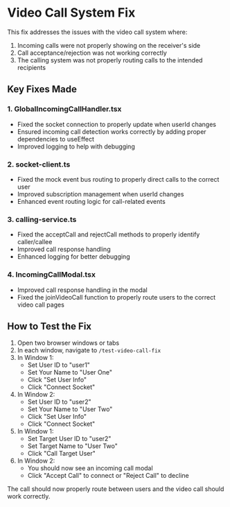 # Video Call System Fix

This fix addresses the issues with the video call system where:

1. Incoming calls were not properly showing on the receiver's side
2. Call acceptance/rejection was not working correctly
3. The calling system was not properly routing calls to the intended recipients

## Key Fixes Made

### 1. GlobalIncomingCallHandler.tsx

- Fixed the socket connection to properly update when userId changes
- Ensured incoming call detection works correctly by adding proper dependencies to useEffect
- Improved logging to help with debugging

### 2. socket-client.ts

- Fixed the mock event bus routing to properly direct calls to the correct user
- Improved subscription management when userId changes
- Enhanced event routing logic for call-related events

### 3. calling-service.ts

- Fixed the acceptCall and rejectCall methods to properly identify caller/callee
- Improved call response handling
- Enhanced logging for better debugging

### 4. IncomingCallModal.tsx

- Improved call response handling in the modal
- Fixed the joinVideoCall function to properly route users to the correct video call pages

## How to Test the Fix

1. Open two browser windows or tabs
2. In each window, navigate to `/test-video-call-fix`
3. In Window 1:
   - Set User ID to "user1"
   - Set Your Name to "User One"
   - Click "Set User Info"
   - Click "Connect Socket"
4. In Window 2:
   - Set User ID to "user2"
   - Set Your Name to "User Two"
   - Click "Set User Info"
   - Click "Connect Socket"
5. In Window 1:
   - Set Target User ID to "user2"
   - Set Target Name to "User Two"
   - Click "Call Target User"
6. In Window 2:
   - You should now see an incoming call modal
   - Click "Accept Call" to connect or "Reject Call" to decline

The call should now properly route between users and the video call should work correctly.
